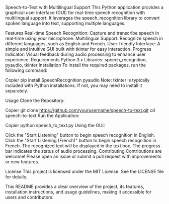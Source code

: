 Speech-to-Text with Multilingual Support
This Python application provides a graphical user interface (GUI) for real-time speech recognition with multilingual support. It leverages the speech_recognition library to convert spoken language into text, supporting multiple languages.

Features
Real-time Speech Recognition: Capture and transcribe speech in real-time using your microphone.
Multilingual Support: Recognize speech in different languages, such as English and French.
User-friendly Interface: A simple and intuitive GUI built with tkinter for easy interaction.
Progress Indicator: Visual feedback during audio processing to enhance user experience.
Requirements
Python 3.x
Libraries: speech_recognition, pyaudio, tkinter
Installation
To install the required packages, run the following command:

Copier
pip install SpeechRecognition pyaudio
Note: tkinter is typically included with Python installations. If not, you may need to install it separately.

Usage
Clone the Repository:

Copier
git clone https://github.com/yourusername/speech-to-text.git
cd speech-to-text
Run the Application:

Copier
python speech_to_text.py
Using the GUI:

Click the "Start Listening" button to begin speech recognition in English.
Click the "Start Listening (French)" button to begin speech recognition in French.
The recognized text will be displayed in the text box.
The progress bar indicates the status of audio processing.
Contributing
Contributions are welcome! Please open an issue or submit a pull request with improvements or new features.

License
This project is licensed under the MIT License. See the LICENSE file for details.

This README provides a clear overview of the project, its features, installation instructions, and usage guidelines, making it accessible for users and contributors.
